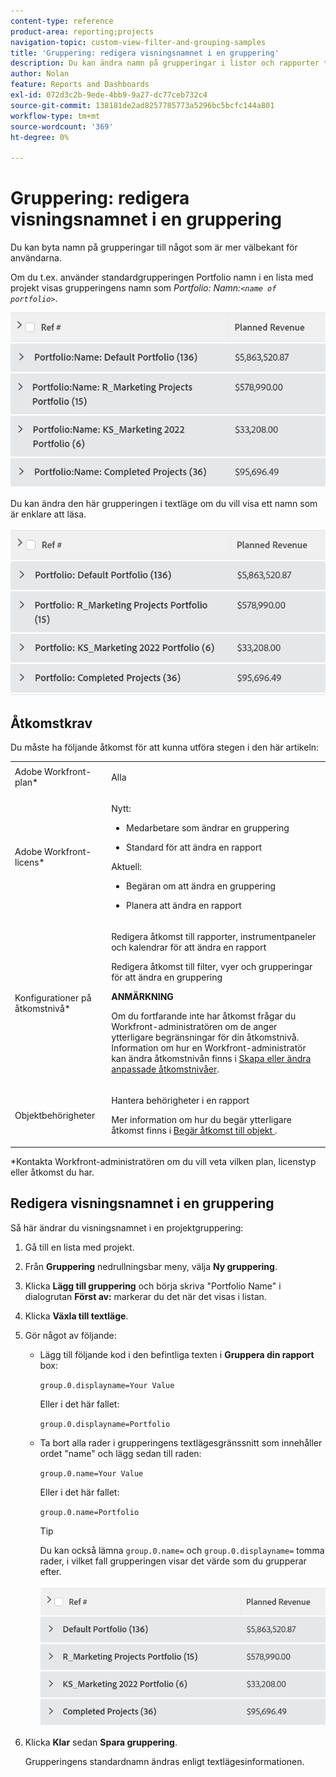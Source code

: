 ```yaml
---
content-type: reference
product-area: reporting;projects
navigation-topic: custom-view-filter-and-grouping-samples
title: 'Gruppering: redigera visningsnamnet i en gruppering'
description: Du kan ändra namn på grupperingar i listor och rapporter till något som är mer välbekant för användarna.
author: Nolan
feature: Reports and Dashboards
exl-id: 072d3c2b-9ede-4bb9-9a27-dc77ceb732c4
source-git-commit: 138181de2ad8257785773a5296bc5bcfc144a801
workflow-type: tm+mt
source-wordcount: '369'
ht-degree: 0%

---
```


# Gruppering: redigera visningsnamnet i en gruppering

<!--Audited: 01/2024-->

Du kan byta namn på grupperingar till något som är mer välbekant för användarna.

Om du t.ex. använder standardgrupperingen Portfolio namn i en lista med projekt visas grupperingens namn som *Portfolio: Namn:`<name of portfolio>`*.

![](assets/grouping-unedited-name-350x167.png)

Du kan ändra den här grupperingen i textläge om du vill visa ett namn som är enklare att läsa.

![](assets/grouping-edited-name-350x160.png)

## Åtkomstkrav

Du måste ha följande åtkomst för att kunna utföra stegen i den här artikeln:

<table style="table-layout:auto"> 
 <col> 
 <col> 
 <tbody> 
  <tr> 
   <td role="rowheader">Adobe Workfront-plan*</td> 
   <td> <p>Alla</p> </td> 
  </tr> 
  <tr> 
   <td role="rowheader">Adobe Workfront-licens*</td> 
   <td>

<p>Nytt: </p>
   <ul>
   <li> <p>Medarbetare som ändrar en gruppering </p></li>
   <li><p>Standard för att ändra en rapport</p></li></ul>

<p> Aktuell:</p>
   <ul>  
   <li><p>Begäran om att ändra en gruppering </p></li>
   <li><p>Planera att ändra en rapport</p></li> </td> 
  </tr> 
  <tr> 
   <td role="rowheader">Konfigurationer på åtkomstnivå*</td> 
   <td> <p>Redigera åtkomst till rapporter, instrumentpaneler och kalendrar för att ändra en rapport</p> <p>Redigera åtkomst till filter, vyer och grupperingar för att ändra en gruppering</p> <p><b>ANMÄRKNING</b>

Om du fortfarande inte har åtkomst frågar du Workfront-administratören om de anger ytterligare begränsningar för din åtkomstnivå. Information om hur en Workfront-administratör kan ändra åtkomstnivån finns i <a href="../../../administration-and-setup/add-users/configure-and-grant-access/create-modify-access-levels.md" class="MCXref xref">Skapa eller ändra anpassade åtkomstnivåer</a>.</p> </td>
</tr>  
  <tr> 
   <td role="rowheader">Objektbehörigheter</td> 
   <td> <p>Hantera behörigheter i en rapport</p> <p>Mer information om hur du begär ytterligare åtkomst finns i <a href="../../../workfront-basics/grant-and-request-access-to-objects/request-access.md" class="MCXref xref">Begär åtkomst till objekt </a>.</p> </td> 
  </tr> 
 </tbody> 
</table>

&#42;Kontakta Workfront-administratören om du vill veta vilken plan, licenstyp eller åtkomst du har.

## Redigera visningsnamnet i en gruppering

Så här ändrar du visningsnamnet i en projektgruppering:

1. Gå till en lista med projekt.
1. Från **Gruppering** nedrullningsbar meny, välja **Ny gruppering**.

1. Klicka **Lägg till gruppering** och börja skriva &quot;Portfolio Name&quot; i dialogrutan **Först av:** markerar du det när det visas i listan.

1. Klicka **Växla till textläge**.
1. Gör något av följande:

   * Lägg till följande kod i den befintliga texten i **Gruppera din rapport** box:


     `group.0.displayname=Your Value`


     Eller i det här fallet:

     `group.0.displayname=Portfolio`

   * Ta bort alla rader i grupperingens textlägesgränssnitt som innehåller ordet &quot;name&quot; och lägg sedan till raden:

     `group.0.name=Your Value`

     Eller i det här fallet:

     `group.0.name=Portfolio`

     >[!TIP]
     >
     >Du kan också lämna `group.0.name=` och `group.0.displayname=` tomma rader, i vilket fall grupperingen visar det värde som du grupperar efter.


     ![](assets/grouping-edited-name-no-name-350x162.png)

1. Klicka **Klar** sedan **Spara gruppering**.

   Grupperingens standardnamn ändras enligt textlägesinformationen.
